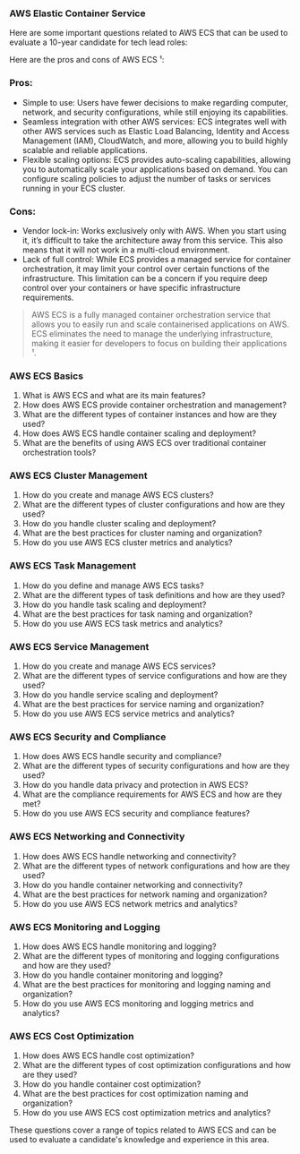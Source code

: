### AWS Elastic Container Service
Here are some important questions related to AWS ECS that can be used to evaluate a 10-year candidate for tech lead roles:

Here are the pros and cons of AWS ECS ¹:
### Pros:
- Simple to use: Users have fewer decisions to make regarding computer, network, and security configurations, while still enjoying its capabilities.
- Seamless integration with other AWS services: ECS integrates well with other AWS services such as Elastic Load Balancing, Identity and Access Management (IAM), CloudWatch, and more, allowing you to build highly scalable and reliable applications.
- Flexible scaling options: ECS provides auto-scaling capabilities, allowing you to automatically scale your applications based on demand. You can configure scaling policies to adjust the number of tasks or services running in your ECS cluster.
### Cons:
- Vendor lock-in: Works exclusively only with AWS. When you start using it, it’s difficult to take the architecture away from this service. This also means that it will not work in a multi-cloud environment.
- Lack of full control: While ECS provides a managed service for container orchestration, it may limit your control over certain functions of the infrastructure. This limitation can be a concern if you require deep control over your containers or have specific infrastructure requirements.

> AWS ECS is a fully managed container orchestration service that allows you to easily run and scale containerised applications on AWS. ECS eliminates the need to manage the underlying infrastructure, making it easier for developers to focus on building their applications ¹.

### AWS ECS Basics

1. What is AWS ECS and what are its main features?
2. How does AWS ECS provide container orchestration and management?
3. What are the different types of container instances and how are they used?
4. How does AWS ECS handle container scaling and deployment?
5. What are the benefits of using AWS ECS over traditional container orchestration tools?

### AWS ECS Cluster Management

1. How do you create and manage AWS ECS clusters?
2. What are the different types of cluster configurations and how are they used?
3. How do you handle cluster scaling and deployment?
4. What are the best practices for cluster naming and organization?
5. How do you use AWS ECS cluster metrics and analytics?

### AWS ECS Task Management

1. How do you define and manage AWS ECS tasks?
2. What are the different types of task definitions and how are they used?
3. How do you handle task scaling and deployment?
4. What are the best practices for task naming and organization?
5. How do you use AWS ECS task metrics and analytics?

### AWS ECS Service Management

1. How do you create and manage AWS ECS services?
2. What are the different types of service configurations and how are they used?
3. How do you handle service scaling and deployment?
4. What are the best practices for service naming and organization?
5. How do you use AWS ECS service metrics and analytics?

### AWS ECS Security and Compliance

1. How does AWS ECS handle security and compliance?
2. What are the different types of security configurations and how are they used?
3. How do you handle data privacy and protection in AWS ECS?
4. What are the compliance requirements for AWS ECS and how are they met?
5. How do you use AWS ECS security and compliance features?

### AWS ECS Networking and Connectivity

1. How does AWS ECS handle networking and connectivity?
2. What are the different types of network configurations and how are they used?
3. How do you handle container networking and connectivity?
4. What are the best practices for network naming and organization?
5. How do you use AWS ECS network metrics and analytics?

### AWS ECS Monitoring and Logging

1. How does AWS ECS handle monitoring and logging?
2. What are the different types of monitoring and logging configurations and how are they used?
3. How do you handle container monitoring and logging?
4. What are the best practices for monitoring and logging naming and organization?
5. How do you use AWS ECS monitoring and logging metrics and analytics?

### AWS ECS Cost Optimization

1. How does AWS ECS handle cost optimization?
2. What are the different types of cost optimization configurations and how are they used?
3. How do you handle container cost optimization?
4. What are the best practices for cost optimization naming and organization?
5. How do you use AWS ECS cost optimization metrics and analytics?

These questions cover a range of topics related to AWS ECS and can be used to evaluate a candidate's knowledge and experience in this area.